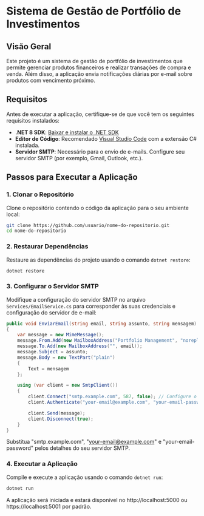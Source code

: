 # Sistema de Gestão de Portfólio de Investimentos

## Visão Geral

Este projeto é um sistema de gestão de portfólio de investimentos que permite gerenciar produtos financeiros e realizar transações de compra e venda. Além disso, a aplicação envia notificações diárias por e-mail sobre produtos com vencimento próximo.

## Requisitos

Antes de executar a aplicação, certifique-se de que você tem os seguintes requisitos instalados:

- **.NET 8 SDK**: [Baixar e instalar o .NET SDK](https://dotnet.microsoft.com/download/dotnet/8.0)
- **Editor de Código**: Recomendado [Visual Studio Code](https://code.visualstudio.com/) com a extensão C# instalada.
- **Servidor SMTP**: Necessário para o envio de e-mails. Configure seu servidor SMTP (por exemplo, Gmail, Outlook, etc.).

## Passos para Executar a Aplicação

### 1. Clonar o Repositório

Clone o repositório contendo o código da aplicação para o seu ambiente local:

```bash
git clone https://github.com/usuario/nome-do-repositorio.git
cd nome-do-repositorio
```

### 2. Restaurar Dependências

Restaure as dependências do projeto usando o comando `dotnet restore`:

```bash
dotnet restore
```

### 3. Configurar o Servidor SMTP

Modifique a configuração do servidor SMTP no arquivo `Services/EmailService.cs` para corresponder às suas credenciais e configuração do servidor de e-mail:

```csharp
public void EnviarEmail(string email, string assunto, string mensagem)
{
    var message = new MimeMessage();
    message.From.Add(new MailboxAddress("Portfolio Management", "noreply@example.com"));
    message.To.Add(new MailboxAddress("", email));
    message.Subject = assunto;
    message.Body = new TextPart("plain")
    {
        Text = mensagem
    };

    using (var client = new SmtpClient())
    {
        client.Connect("smtp.example.com", 587, false); // Configure o servidor SMTP
        client.Authenticate("your-email@example.com", "your-email-password"); // Autenticação

        client.Send(message);
        client.Disconnect(true);
    }
}
```

Substitua "smtp.example.com", "your-email@example.com" e "your-email-password" pelos detalhes do seu servidor SMTP.

### 4. Executar a Aplicação

Compile e execute a aplicação usando o comando `dotnet run`:

```bash
dotnet run
```

A aplicação será iniciada e estará disponível no http://localhost:5000 ou https://localhost:5001 por padrão.
